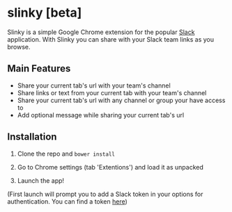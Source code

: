 # slinky [beta]
Slinky is a simple Google Chrome extension for the popular [Slack](https://slack.com/) application.
With Slinky you can share with your Slack team links as you browse.

## Main Features

* Share your current tab's url with your team's channel
* Share links or text from your current tab with your team's channel
* Share your current tab's url with any channel or group your have access to
* Add optional message while sharing your current tab's url

## Installation

1. Clone the repo and ```bower install```

2. Go to Chrome settings (tab 'Extentions') and load it as unpacked

3. Launch the app!

(First launch will prompt you to add a Slack token in your options for authentication. You can find a token [here](https://api.slack.com/web))
